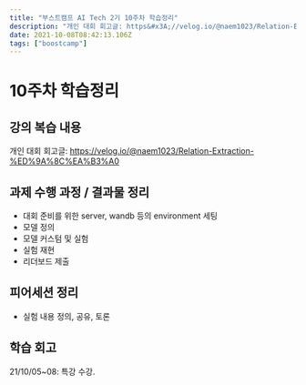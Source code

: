 ```yaml
---
title: "부스트캠프 AI Tech 2기 10주차 학습정리"
description: "개인 대회 회고글: https&#x3A;//velog.io/@naem1023/Relation-Extraction-%ED%9A%8C%EA%B3%A0대회 준비를 위한 server, wandb 등의 environment 세팅모델 정의모델 커스텀 및 실험실험 재현리더보드 제출"
date: 2021-10-08T08:42:13.106Z
tags: ["boostcamp"]
---
```

# 10주차 학습정리
## 강의 복습 내용
개인 대회 회고글: https://velog.io/@naem1023/Relation-Extraction-%ED%9A%8C%EA%B3%A0


## 과제 수행 과정 / 결과물 정리
- 대회 준비를 위한 server, wandb 등의 environment 세팅
- 모델 정의
- 모델 커스텀 및 실험
- 실험 재현
- 리더보드 제출


## 피어세션 정리
- 실험 내용 정의, 공유, 토론


## 학습 회고

21/10/05~08: 특강 수강.


